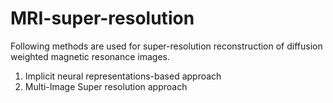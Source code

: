 # MRI-super-resolution

Following methods are used for super-resolution reconstruction of diffusion weighted magnetic resonance images.

1. Implicit neural representations-based approach
2. Multi-Image Super resolution approach
 
